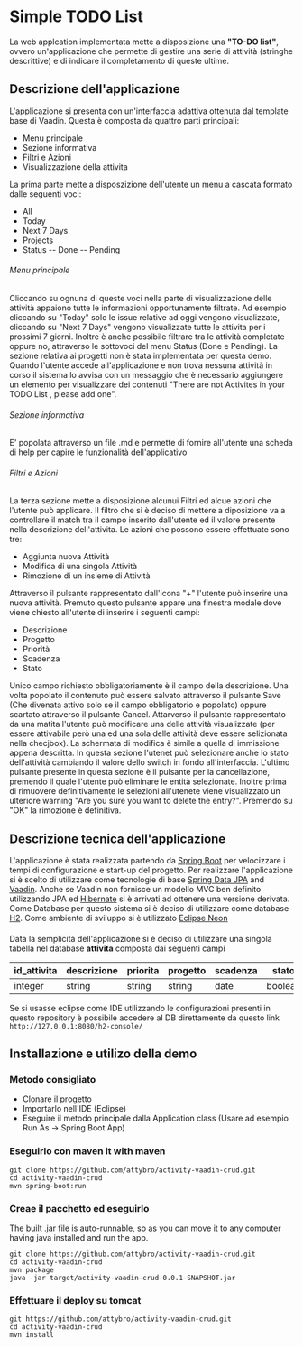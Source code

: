 # Simple TODO List

La web applcation implementata mette a disposizione una **"TO-DO list"**, ovvero un'applicazione che permette di gestire una serie di attività (stringhe descrittive) e di indicare il completamento di queste ultime.

## Descrizione dell'applicazione

L'applicazione si presenta con un'interfaccia adattiva ottenuta dal template base di Vaadin. Questa è composta da quattro parti principali:
- Menu principale
- Sezione informativa
- Filtri e Azioni
- Visualizzazione della attivita

La prima parte mette a disposzizione dell'utente un menu a cascata formato dalle seguenti voci:
- All
- Today
- Next 7 Days
- Projects
- Status
-- Done
-- Pending

###### Menu principale
Cliccando su ognuna di queste voci nella parte di visualizzazione delle attività appaiono tutte le informazioni opportunamente filtrate. Ad esempio cliccando su "Today" solo le issue relative ad oggi vengono visualizzate, cliccando su "Next 7 Days" vengono visualizzate tutte le attivita per i prossimi 7 giorni. Inoltre è anche possibile filtrare tra le attività completate oppure no, attraverso le sottovoci del menu Status (Done e Pending). La sezione relativa ai progetti non è stata implementata per questa demo. Quando l'utente accede all'applicazione e non trova nessuna attività in corso il sistema lo avvisa con un messaggio che è necessario aggiungere un elemento per visualizzare dei contenuti "There are not Activites in your TODO List , please add one".

###### Sezione informativa
E' popolata attraverso un file .md e permette di fornire all'utente una scheda di help per capire le funzionalità dell'applicativo

###### Filtri e Azioni
La terza sezione mette a disposizione alcunui Filtri ed alcue azioni che l'utente può applicare.
Il filtro che si è deciso di mettere a diposizione va a controllare il match tra il campo inserito dall'utente ed il valore presente nella descrizione dell'attivita.
Le azioni che possono essere effettuate sono tre:
- Aggiunta nuova Attività
- Modifica di una singola Attività
- Rimozione di un insieme di Attività

Attraverso il pulsante rappresentato dall'icona "+" l'utente può inserire una nuova attività. Premuto questo pulsante appare una finestra modale dove viene chiesto all'utente di inserire i seguenti campi:
- Descrizione
- Progetto
- Priorità
- Scadenza
- Stato

Unico campo richiesto obbligatoriamente è il campo della descrizione. Una volta popolato il contenuto può essere salvato attraverso il pulsante Save (Che divenata attivo solo se il campo obbligatorio e popolato) oppure scartato attraverso il pulsante Cancel.
Attarverso il pulsante rappresentato da una matita l'utente può modificare una delle attività visualizzate (per essere attivabile però una ed una sola delle attività deve essere selizionata nella checjbox). La schermata di modifica è simile a quella di immissione appena descritta. In questa sezione l'utenet può selezionare anche lo stato dell'attività cambiando il valore dello switch in fondo all'interfaccia.
L'ultimo pulsante presente in questa sezione è il pulsante per la cancellazione, premendo il quale l'utente può eliminare le entità selezionate. Inoltre prima di rimuovere definitivamente le selezioni all'utenete viene visualizzato un ulteriore warning "Are you sure you want to delete the entry?". Premendo su "OK" la rimozione è definitiva.

## Descrizione tecnica dell'applicazione

L'applicazione è stata realizzata partendo da [Spring Boot](http://projects.spring.io/spring-boot/) per velocizzare i tempi di configurazione e start-up del progetto. Per realizzare l'applicazione si è scelto di utilizzare come tecnologie di base [Spring Data JPA](http://projects.spring.io/spring-data-jpa/) and [Vaadin](https://vaadin.com). Anche se Vaadin non fornisce un modello MVC ben definito utilizzando JPA ed [Hibernate](http://http://hibernate.org/) si è arrivati ad ottenere una versione derivata. Come Database per questo sistema si è deciso di utilizzare come database [H2](http://www.h2database.com/html/main.html). Come ambiente di sviluppo si è utilizzato [Eclipse Neon](http://www.eclipse.org/neon/)

####
Data la semplicità dell'applicazione si è deciso di utilizzare una singola tabella nel database **attivita** composta dai seguenti campi

| id_attivita | descrizione |priorita|progetto|scadenza|stato  |
|-------------|-------------|--------|--------|--------|-------|
|integer      |string	    |string	 |string  | date   |boolean|

Se si usasse eclipse come IDE utilizzando le configurazioni presenti in questo repository è possibile accedere al DB direttamente da questo link ``http://127.0.0.1:8080/h2-console/`` 

## Installazione e utilizo della demo

### Metodo consigliato

* Clonare il progetto
* Importarlo nell'IDE (Eclipse)
* Eseguire il metodo principale dalla Application class (Usare ad esempio Run As -> Spring Boot App)

### Eseguirlo con maven it with maven

```
git clone https://github.com/attybro/activity-vaadin-crud.git
cd activity-vaadin-crud
mvn spring-boot:run
```

### Creae il pacchetto ed eseguirlo

The built .jar file is auto-runnable, so as you can move it to any computer having java installed and run the app.

```
git clone https://github.com/attybro/activity-vaadin-crud.git
cd activity-vaadin-crud
mvn package
java -jar target/activity-vaadin-crud-0.0.1-SNAPSHOT.jar
```

### Effettuare il deploy su tomcat

```
git https://github.com/attybro/activity-vaadin-crud.git
cd activity-vaadin-crud
mvn install

```
<!--
Release Number	: 0.1
Release Date	: 2016/08/05
Release Author	: a.broglio
Release Note	: Prima release
-->